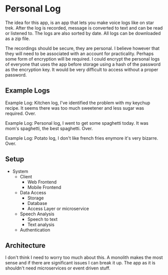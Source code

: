 # Personal Log

The idea for this app, is an app that lets you make voice logs like on star trek. After the log is recorded, message is converted to text and can be read or listened to.
The logs are also sorted by date. All logs can be downloaded as a zip file. 

The recordings should be secure, they are personal. I believe however that they will need to be associated with an account for practicality. 
Perhaps some form of encryption will be required. I could encrypt the personal logs of everyone that uses the app before storage using a hash of the password as
the encryption key. It would be very difficult to access without a proper password. 


## Example Logs

Example Log: Kitchen log, I've identified the problem with my keychup recipe. It seems there was too much sweetener and less sugar was required. Over. 

Example Log: Personal log, I went to get some spaghetti today. It was mom's spaghetti, the best spaghetti. Over.

Example Log: Potato log, I don't like french fries enymore it's very bizarre. Over. 

## Setup

- System
  - Client
    - Web Frontend
    - Mobile Frontend
  - Data Access
    - Storage
    - Database
    - Access Layer or microservice
  - Speech Analysis
    - Speech to text
    - Text analysis 
  - Authentication

## Architecture

I don't think I need to worry too much about this. A monolith makes the most sense and if there are significant issues I can break it up. The app as it is shouldn't need microservices or event driven stuff. 


